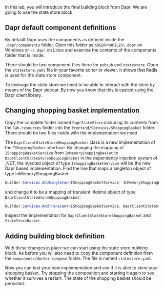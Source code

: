 In this lab, you will introduce the final building block from Dapr. We are going to use the state store block.

## Dapr default component definitions
By default Dapr uses the components as defined inside the `.dapr/components` folder. Open this folder as `%USERPROFILE%\.dapr` on Windows or `~/.dapr` on Linux and examine the contents of the components folder that is inside.

There should be two component files there for `pubsub` and `statestore`. Open the `statestore.yaml` file in your favorite editor or viewer. It shows that Redis is used for the state store component.

To leverage the state store we need to be able to interact with the store by means of the Dapr sidecar. By now you know that this is easiest using the Dapr client library. 

## Changing shopping basket implementation
Copy the complete folder named `DaprStateStore` including its contents from the `lab-resources` folder into the `frontend/Services/ShoppingBasket` folder. There should be two files inside with the implementation we need.

The `DaprClientStateStoreShoppingBasket` class is a new implementation of the `IShoppingBasket` interface. By changing the mapping of `IShoppingBasketService` from `InMemoryShoppingBasket` to `DaprClientStateStoreShoppingBasket` in the dependency injection system of .NET, the injected object of type `IShoppingBasketService` will be the new Dapr based implementation.
Find the line that maps a singleton object of type InMemoryShoppingBasket:
```C#
builder.Services.AddSingleton<IShoppingBasketService, InMemoryShoppingBasketService>();
```

and change it to be a mapping of transient lifetime object of type `DaprClientStateStoreShoppingBasket`:

```C#
builder.Services.AddTransient<IShoppingBasketService, DaprClientStateStoreShoppingBasket>();
```

Inspect the implementation for `DaprClientStateStoreShoppingBasket` and `StateStoreBasket`.

## Adding building block definition
With these changes in place we can start using the state store building block. As before you wil also need to copy the component definition from the `components/docker-compose` folder. The file is named `statestore.yaml`.

Now you can test your new implementation and see if it is able to store your shopping basket. Try stopping the composition and starting it again to see whether it survives a restart. The state of the shopping basket should be persisted.